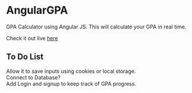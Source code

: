 # AngularGPA
GPA Calculator using Angular JS.
This will calculate your GPA in real time.

Check it out live [here](https://jpaik.github.io/angulargpa)

## To Do List
Allow it to save inputs using cookies or local storage.  
Connect to Database?  
Add Login and signup to keep track of GPA progress.  
